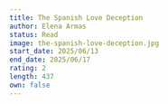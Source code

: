 ```yaml
---
title: The Spanish Love Deception
author: Elena Armas
status: Read
image: the-spanish-love-deception.jpg
start_date: 2025/06/13
end_date: 2025/06/17
rating: 2
length: 437
own: false
---
```

